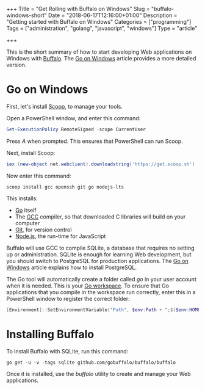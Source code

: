 +++
Title = "Get Rolling with Buffalo on Windows"
Slug = "buffalo-windows-short"
Date = "2018-06-17T12:16:00+01:00"
Description = "Getting started with Buffalo on Windows"
Categories = ["programming"]
Tags = ["administration", "golang", "javascript", "windows"]
Type = "article"

+++

This is the short summary of how to start developing Web applications on Windows
with [Buffalo](http://gobuffalo.io). The [Go on 
Windows](http://www.stuartellis.name/articles/windows-golang-setup) article
provides a more detailed version.

<!--more-->

# Go on Windows #

First, let's install [Scoop](http://scoop.sh/), to manage your tools.

Open a PowerShell window, and enter this command:

~~~powershell
Set-ExecutionPolicy RemoteSigned -scope CurrentUser
~~~

Press *A* when prompted. This ensures that PowerShell can run Scoop.

Next, install Scoop:

~~~powershell
iex (new-object net.webclient).downloadstring('https://get.scoop.sh')
~~~

Now enter this command:

    scoop install gcc openssh git go nodejs-lts

This installs:

* [Go](https://golang.org/) itself
* The [GCC](http://mingw-w64.org) compiler, so that downloaded C libraries will build on your computer
* [Git](https://git-scm.com/), for version control
* [Node.js](https://nodejs.org/), the run-time for JavaScript

Buffalo will use GCC to compile SQLite, a database that requires no setting up or administration. SQLite is enough for learning Web development, but you should switch to PostgreSQL for production applications. The [Go on 
Windows](http://www.stuartellis.name/articles/windows-golang-setup) article explains how to install PostgreSQL.

The Go tool will automatically create a folder called *go* in your user account
when it is needed. This is your [Go
workspace](https://golang.org/doc/code.html#Workspaces). To ensure that Go
applications that you compile in the workspace run correctly, enter this in a PowerShell window to register the correct folder:

~~~powershell
[Environment]::SetEnvironmentVariable("Path", $env:Path + ";$($env:HOMEDRIVE)$($env:HOMEPATH)\go\bin", [EnvironmentVariableTarget]::User)
~~~

# Installing Buffalo #

To install Buffalo with SQLite, run this command:

    go get -u -v -tags sqlite github.com/gobuffalo/buffalo/buffalo 

Once it is installed, use the *buffalo* utility to create and manage your Web applications.
